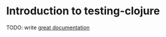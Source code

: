 # Introduction to testing-clojure

TODO: write [great documentation](http://jacobian.org/writing/what-to-write/)
